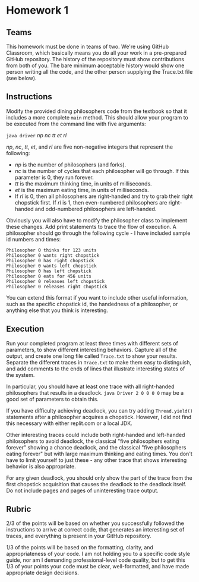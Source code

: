 # Homework 1

## Teams

This homework must be done in teams of two.
We're using GitHub Classroom, which basically means you do all your work in a pre-prepared GitHub repository.
The history of the repository must show contributions from both of you.
The bare minimum acceptable history would show one person writing all the code, and the other person supplying the Trace.txt file (see below).

## Instructions

Modify the provided  dining philosophers code from the textbook so that it includes a more complete `main` method.
This should allow your program to be executed from the command line with five arguments:

`java driver` *np nc tt et rl*

*np*, *nc*, *tt*, *et*, and *rl* are five non-negative integers that represent the following:

- *np* is the number of philosophers (and forks).
- *nc* is the number of cycles that each philosopher will go through. If this parameter is 0, they run forever.
- *tt* is the maximum thinking time, in units of milliseconds.
- *et* is the maximum eating time, in units of milliseconds.
- If *rl* is 0, then all philosophers are right-handed and try to grab their right chopstick first. If *rl* is 1, then even-numbered philosophers are right-handed and odd-numbered philosophers are  left-handed.

Obviously you will also have to modify the philosopher class to implement these changes.
Add print statements to trace the flow of execution.
A philosopher should go through the following cycle - I have included sample id numbers and times:

    Philosopher 0 thinks for 123 units
    Philosopher 0 wants right chopstick
    Philosopher 0 has right chopstick
    Philosopher 0 wants left chopstick
    Philosopher 0 has left chopstick
    Philosopher 0 eats for 456 units
    Philosopher 0 releases left chopstick
    Philosopher 0 releases right chopstick

You can extend this format if you want to include other useful information, such as the specific chopstick id, the handedness of a philosopher, or anything else that you think is interesting.

## Execution

Run your completed program at least three times with different sets of parameters, to show different interesting behaviors.
Capture all of the output, and create one long file called `Trace.txt` to show your results.
Separate the different traces in `Trace.txt` to make them easy to distinguish, and add comments to the ends of lines that illustrate interesting states of the system.

In particular, you should have at least one trace with all right-handed philosophers that results in a deadlock.
`java Driver 2 0 0 0 0` may be a good set of parameters to obtain this.

If you have difficulty achieving deadlock, you can try adding `Thread.yield()` statements after a philosopher acquires a chopstick.
However, I did not find this necessary with either replit.com or a local JDK.

Other interesting traces could include both right-handed and left-handed philosophers to avoid deadlock, the classical "five philosophers eating forever" showing a chance deadlock, and the classical "five philosophers eating forever" but with large maximum thinking and eating times.
You don't have to limit yourself to just these - any other trace that shows interesting behavior is also appropriate.

For any given deadlock, you should only show the part of the trace from the first chopstick acquisition that causes the deadlock to the deadlock itself.
Do not include pages and pages of uninteresting trace output.

## Rubric

2/3 of the points will be based on whether you successfully followed the instructions to arrive at correct code, that generates an interesting set of traces, and everything is present in your GitHub repository.

1/3 of the points will be based on the formatting, clarity, and appropriateness of your code.
I am not holding you to a specific code style guide, nor am I demanding professional-level code quality, but to get this 1/3 of your points your code must be clear, well-formatted, and have made appropriate design decisions.
